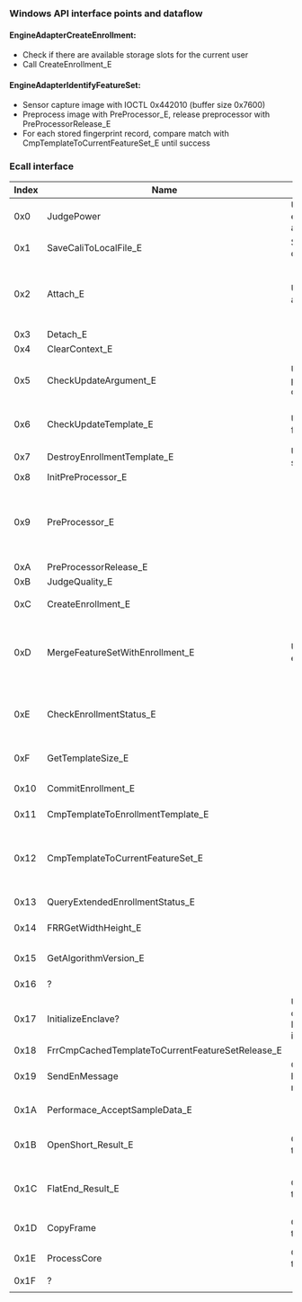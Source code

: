 ### Windows API interface points and dataflow

#### EngineAdapterCreateEnrollment:
- Check if there are available storage slots for the current user
- Call CreateEnrollment_E

#### EngineAdapterIdentifyFeatureSet:
- Sensor capture image with IOCTL 0x442010 (buffer size 0x7600)
- Preprocess image with PreProcessor_E, release preprocessor with PreProcessorRelease_E
- For each stored fingerprint record, compare match with CmpTemplateToCurrentFeatureSet_E until success

### Ecall interface

| Index | Name                                             | Description                                                          | Signature                                                                                                                                  |
|-------|--------------------------------------------------|----------------------------------------------------------------------|--------------------------------------------------------------------------------------------------------------------------------------------|
| 0x0   | JudgePower                                       | Used to decide if the enclave is already active on initialization    | int(void)                                                                                                                                  |
| 0x1   | SaveCaliToLocalFile_E                            | Saves calibration data                                               |                                                                                                                                            |
| 0x2   | Attach_E                                         | Used to initialize algorithm?                                        | `int(int *internal_err, unk *, char *unk_flag_out, char *unk_flag_out, char *unk_flag_out, char *unk_flag_out, unk, unk)`                  |
| 0x3   | Detach_E                                         |                                                                      | `int(int *internal_err)`                                                                                                                   |
| 0x4   | ClearContext_E                                   |                                                                      | `int(int *internal_err)`                                                                                                                   |
| 0x5   | CheckUpdateArgument_E                            | Used to check for the presence/parameters of fingerprint data?       | `int(int *internal_err, uint8_t *match_status_out, uint64_t *buffer_size_out)`                                                             |
| 0x6   | CheckUpdateTemplate_E                            | Used to get fingerprint data?                                        | `int(int *internal_err, __int64 buf_size, unk *finger_info_buf, int *update_cnt_out)`                                                      |
| 0x7   | DestroyEnrollmentTemplate_E                      | Used to throw away saved fingerprint?                                | `int(int *internal_err)`                                                                                                                   |
| 0x8   | InitPreProcessor_E                               |                                                                      |                                                                                                                                            |
| 0x9   | PreProcessor_E                                   |                                                                      | `int(int *internal_err, unk *feature_set_out, size_t feature_set_size, void *raw_image, unk, unk*, bool *preproess_for_enroll, unk*, unk)` |
| 0xA   | PreProcessorRelease_E                            |                                                                      |                                                                                                                                            |
| 0xB   | JudgeQuality_E                                   |                                                                      |                                                                                                                                            |
| 0xC   | CreateEnrollment_E                               |                                                                      | `int(int *internal_err, int16_t *max_enrollment_out)`                                                                                      |
| 0xD   | MergeFeatureSetWithEnrollment_E                  | Used to update enrolled fingerprints                                 | `int(int *internal_err, int64_t *active_enrollment?, int16_t *used_enrollments, int *enroll_progress, unk, unk)`                           |
| 0xE   | CheckEnrollmentStatus_E                          |                                                                      | `int(int *internal_err, int64_t *active_enrollment?, int16_t *used_enrollments, int *enroll_progress)`                                     |
| 0xF   | GetTemplateSize_E                                |                                                                      | `int(int *internal_err, unk* template_size_out)`                                                                                           |
| 0x10  | CommitEnrollment_E                               |                                                                      | `int(int *internal_err, unk *enrollment_buf, size_t buf_size)`                                                                             |
| 0x11  | CmpTemplateToEnrollmentTemplate_E                |                                                                      | `int(int *internal_err, unk, unk, unk*)`                                                                                                   |
| 0x12  | CmpTemplateToCurrentFeatureSet_E                 |                                                                      | `int(int *internal_err, unk *enrollment_buf, size_t enrollment_buf_size, unk*, unk *feature_set?, size_t feature_set_size?)`               |
| 0x13  | QueryExtendedEnrollmentStatus_E                  |                                                                      | `int(int *internal_err, unk*, unk*, unk*)`                                                                                                 |
| 0x14  | FRRGetWidthHeight_E                              |                                                                      | `int(int *internal_err, uint8_t *width, uint8_t *height)`                                                                                  |
| 0x15  | GetAlgorithmVersion_E                            |                                                                      | `int(int *internal_err, char buf[0x40], size_t buf_size)`                                                                                  |
| 0x16  | ?                                                |                                                                      | `int(unk, unk, unk, unk, unk, unk)`                                                                                                        |
| 0x17  | InitializeEnclave?                               | Used directly after creating enclave. Driver checks output int != 0. | `int(int *internal_err)`                                                                                                                   |
| 0x18  | FrrCmpCachedTemplateToCurrentFeatureSetRelease_E |                                                                      | int(void)                                                                                                                                  |
| 0x19  | SendEnMessage                                    | Only used to send a hello world message?                             | `int(int *internal_err, char *str, int len)`                                                                                               |
| 0x1A  | Performace_AcceptSampleData_E                    |                                                                      | `int(int *internal_err, uint8_t, unk*, unk*, unk*, unk, unk)`                                                                              |
| 0x1B  | OpenShort_Result_E                               | Only used for testing?                                               | `int(int *internal_err, unk*, int16_t, int, int16_t, unk, unk, uint32_t)`                                                                  |
| 0x1C  | FlatEnd_Result_E                                 | Only used for testing?                                               | `int(int *internal_err, unk, unk, int16_t, int16_t, unk, int16_t, int16_t, unk*, unk*, unk*, unk*)`                                        |
| 0x1D  | CopyFrame                                        | Only used for testing?                                               | `int(int *internal_err, unk, unk, unk, unk, uint16_t)`                                                                                     |
| 0x1E  | ProcessCore                                      | Only used for testing?                                               | `int(int unk*, int16_t *quality, int16_t *coverage)`                                                                                       |
| 0x1F  | ?                                                |                                                                      | `int(unk, unk)`                                                                                                                            |
|       |                                                  |                                                                      |                                                                                                                                            |
